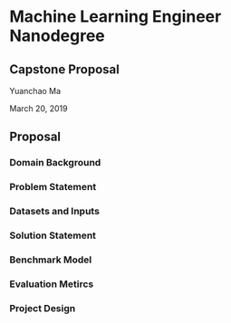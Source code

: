 # Machine Learning Engineer Nanodegree
## Capstone Proposal
Yuanchao Ma

March 20, 2019
## Proposal
### Domain Background
### Problem Statement
### Datasets and Inputs
### Solution Statement
### Benchmark Model
### Evaluation Metircs
### Project Design

